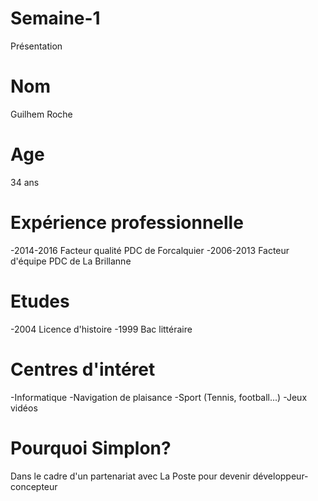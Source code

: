 # Semaine-1
Présentation

# Nom
Guilhem Roche

# Age
34 ans

# Expérience professionnelle
-2014-2016 Facteur qualité PDC de Forcalquier
-2006-2013 Facteur d'équipe PDC de La Brillanne

# Etudes
-2004 Licence d'histoire
-1999 Bac littéraire 

# Centres d'intéret
-Informatique
-Navigation de plaisance
-Sport (Tennis, football...)
-Jeux vidéos

# Pourquoi Simplon?

Dans le cadre d'un partenariat avec La Poste pour devenir développeur-concepteur
